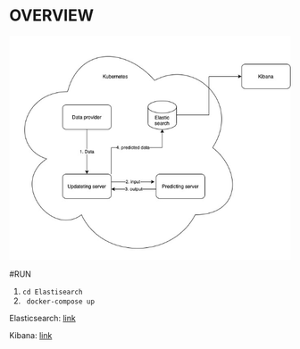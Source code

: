 # OVERVIEW
![Architecture](Architecture.jpeg)

#RUN

1. ```cd Elastisearch```
2. ``` docker-compose up```

Elasticsearch: [link](http://localhost:9200/weather_data/_search)

Kibana: [link](http://localhost:5601/)